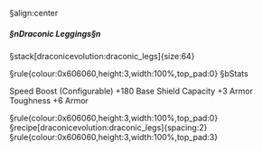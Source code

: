 §align:center
##### §nDraconic Leggings§n

§stack[draconicevolution:draconic_legs]{size:64}

§rule{colour:0x606060,height:3,width:100%,top_pad:0}
§bStats

Speed Boost (Configurable)
+180 Base Shield Capacity
+3 Armor Toughness
+6 Armor

§rule{colour:0x606060,height:3,width:100%,top_pad:0}
§recipe[draconicevolution:draconic_legs]{spacing:2}
§rule{colour:0x606060,height:3,width:100%,top_pad:3}